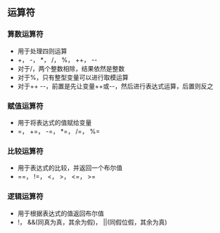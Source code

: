 ## 运算符

### 算数运算符
- 用于处理四则运算
- \+， -， *， /， %， ++， --
- 对于/，两个整数相除，结果依然是整数
- 对于%，只有整型变量可以进行取模运算
- 对于++ --，前置是先让变量++或--，然后进行表达式运算，后置则反之

### 赋值运算符
- 用于将表达式的值赋给变量
- =， +=， -=， *=， /=， %= 

### 比较运算符
- 用于表达式的比较，并返回一个布尔值
- ==， !=， <， >， <=， >=

### 逻辑运算符
- 用于根据表达式的值返回布尔值
- !， &&(同真为真，其余为假)， ||(同假位假，其余为真)
